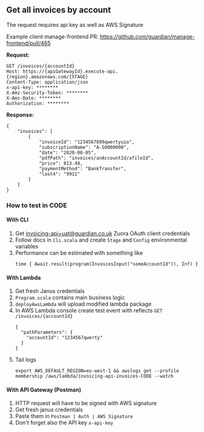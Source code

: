 ## Get all invoices by account

The request requires api key as well as AWS Signature

Example client manage-frontend PR: https://github.com/guardian/manage-frontend/pull/465

**Request:**

```
GET /invoices/{accountId}
Host: https://{apiGatewayId}.execute-api.{region}.amazonaws.com/{STAGE}
Content-Type: application/json
x-api-key: ********
X-Amz-Security-Token: ******** 
X-Amz-Date: ********
Authorization: ******** 
```

**Response:**

```
{
    "invoices": [
        {
            "invoiceId": "1234567899qwertyuio",
            "subscriptionName": "A-S0000000",
            "date": "2020-08-05",
            "pdfPath": "invoices/anAccountId/afileId",
            "price": 813.48,
            "paymentMethod": "BankTransfer",
            "last4": "9911"
        }
    ]
}
```

### How to test in CODE

#### With CLI 

1. Get invoicing-api+uat@guardian.co.uk Zuora OAuth client credentials
1. Follow docs in `Cli.scala` and create `Stage` and `Config` environmental variables
1. Performance can be estimated with something like 
    ```
    time { Await.result(program(InvoicesInput("someAccountId")), Inf) }
    ```

#### With Lambda

1. Get fresh Janus credentials
1. `Program.scala` contains main business logic 
1. `deployAwsLambda` will upload modified lambda package
1. In AWS Lambda console create test event with reflects `GET /invoices/{accountId}`
    ```
    {
      "pathParameters": {
        "accountId": "1234567qwerty"
      }
    }
    ```
1. Tail logs 
    ```
    export AWS_DEFAULT_REGION=eu-west-1 && awslogs get --profile membership /aws/lambda/invoicing-api-invoices-CODE --watch
    ```
   
#### With API Gateway (Postman)

1. HTTP request will have to be signed with AWS signature
1. Get fresh janus credentials
1. Paste them in `Postman | Auth | AWS Signature`
1. Don't forget also the API key `x-api-key`
